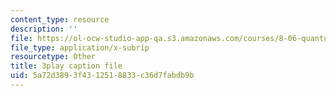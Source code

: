 ```yaml
---
content_type: resource
description: ''
file: https://ol-ocw-studio-app-qa.s3.amazonaws.com/courses/8-06-quantum-physics-iii-spring-2018/5a72d3893f4312518833c36d7fabdb9b_VaBMK5JSz2I.srt
file_type: application/x-subrip
resourcetype: Other
title: 3play caption file
uid: 5a72d389-3f43-1251-8833-c36d7fabdb9b
---
```

